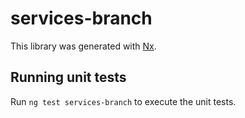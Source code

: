 # services-branch

This library was generated with [Nx](https://nx.dev).

## Running unit tests

Run `ng test services-branch` to execute the unit tests.
